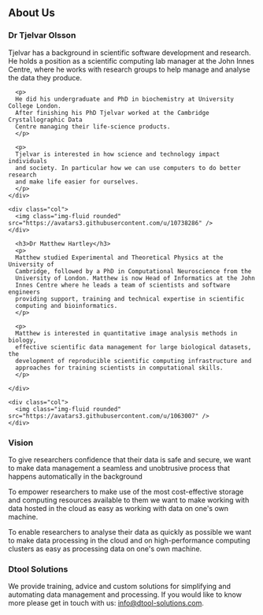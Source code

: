<div class="container">
  <h2>About Us</h2>


  <div class="row my-5">
    <div class="col">
      <h3>Dr Tjelvar Olsson</h3>
      <p>
      Tjelvar has a background in scientific software development and research.  He
      holds a position as a scientific computing lab manager at the John Innes
      Centre, where he works with research groups to help manage and analyse the
      data they produce.
      </p>

      <p>
      He did his undergraduate and PhD in biochemistry at University College London.
      After finishing his PhD Tjelvar worked at the Cambridge Crystallographic Data
      Centre managing their life-science products.
      </p>

      <p>
      Tjelvar is interested in how science and technology impact individuals
      and society. In particular how we can use computers to do better research
      and make life easier for ourselves.
      </p>
    </div>

    <div class="col">
      <img class="img-fluid rounded" src="https://avatars3.githubusercontent.com/u/10738286" />
    </div>

  </div>


  <div class="row my-5">
    <div class="col">

      <h3>Dr Matthew Hartley</h3>
      <p>
      Matthew studied Experimental and Theoretical Physics at the University of
      Cambridge, followed by a PhD in Computational Neuroscience from the
      University of London. Matthew is now Head of Informatics at the John
      Innes Centre where he leads a team of scientists and software engineers
      providing support, training and technical expertise in scientific
      computing and bioinformatics.
      </p>

      <p>
      Matthew is interested in quantitative image analysis methods in biology,
      effective scientific data management for large biological datasets, the
      development of reproducible scientific computing infrastructure and
      approaches for training scientists in computational skills.
      </p>

    </div>

    <div class="col">
      <img class="img-fluid rounded" src="https://avatars3.githubusercontent.com/u/1063007" />
    </div>

  </div>


  <h3>Vision</h3>

  <p>
  To give researchers confidence that their data is safe and secure, we want to
  make data management a seamless and unobtrusive process that happens
  automatically in the background
  </p>

  <p>
  To empower researchers to make use of the most cost-effective storage and
  computing resources available to them we want to make working with data hosted
  in the cloud as easy as working with data on one's own machine.
  </p>

  <p>
  To enable researchers to analyse their data as quickly as possible we want to
  make data processing in the cloud and on high-performance computing clusters
  as easy as processing data on one's own machine.
  </p>


  <h3>Dtool Solutions</h3>

  <p>
  We provide training, advice and custom solutions for simplifying and
  automating data management and processing.
  If you would like to know more please get in touch with us:
    <a href="mailto:info@dtool-solutions.com">info@dtool-solutions.com</a>.
  </p>

</div>
